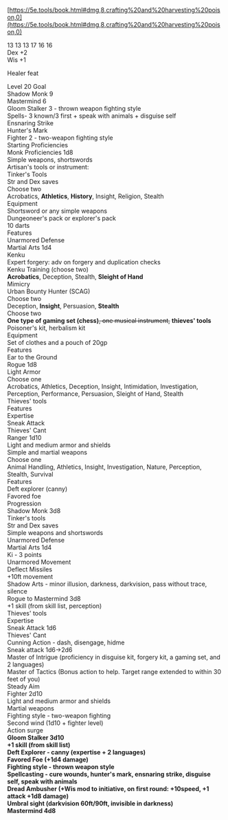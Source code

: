 [https://5e.tools/book.html#dmg,8,crafting%20and%20harvesting%20poison,0](https://5e.tools/book.html#dmg,8,crafting%20and%20harvesting%20poison,0)
 
13 13 13 17 16 16  
Dex +2  
Wis +1
 
Healer feat
 
Level 20 Goal  
Shadow Monk 9  
Mastermind 6  
Gloom Stalker 3 - thrown weapon fighting style  
Spells- 3 known/3 first + speak with animals + disguise self  
Ensnaring Strike  
Hunter's Mark  
Fighter 2 - two-weapon fighting style  
Starting Proficiencies  
Monk Proficiencies 1d8  
Simple weapons, shortswords  
Artisan's tools or instrument:  
Tinker's Tools  
Str and Dex saves  
Choose two  
Acrobatics, **Athletics**, **History**, Insight, Religion, Stealth  
Equipment  
Shortsword or any simple weapons  
Dungeoneer's pack or explorer's pack  
10 darts  
Features  
Unarmored Defense  
Martial Arts 1d4  
Kenku  
Expert forgery: adv on forgery and duplication checks  
Kenku Training (choose two)  
**Acrobatics**, Deception, Stealth, **Sleight of Hand**  
Mimicry  
Urban Bounty Hunter (SCAG)  
Choose two  
Deception, **Insight**, Persuasion, **Stealth**  
Choose two  
**One type of gaming set (chess)**~~, one musical instrument,~~ **thieves' tools**  
Poisoner's kit, herbalism kit  
Equipment  
Set of clothes and a pouch of 20gp  
Features  
Ear to the Ground  
Rogue 1d8  
Light Armor  
Choose one  
Acrobatics, Athletics, Deception, Insight, Intimidation, Investigation, Perception, Performance, Persuasion, Sleight of Hand, Stealth  
Thieves' tools  
Features  
Expertise  
Sneak Attack  
Thieves' Cant  
Ranger 1d10  
Light and medium armor and shields  
Simple and martial weapons  
Choose one  
Animal Handling, Athletics, Insight, Investigation, Nature, Perception, Stealth, Survival  
Features  
Deft explorer (canny)  
Favored foe  
Progression  
Shadow Monk 3d8  
Tinker's tools  
Str and Dex saves  
Simple weapons and shortswords  
Unarmored Defense  
Martial Arts 1d4  
Ki - 3 points  
Unarmored Movement  
Deflect Missiles  
+10ft movement  
Shadow Arts - minor illusion, darkness, darkvision, pass without trace, silence  
Rogue to Mastermind 3d8  
+1 skill (from skill list, perception)  
Thieves' tools  
Expertise  
Sneak Attack 1d6  
Thieves' Cant  
Cunning Action - dash, disengage, hidme  
Sneak attack 1d6->2d6  
Master of Intrigue (proficiency in disguise kit, forgery kit, a gaming set, and 2 languages)  
Master of Tactics (Bonus action to help. Target range extended to within 30 feet of you)  
Steady Aim  
Fighter 2d10  
Light and medium armor and shields  
Martial weapons  
Fighting style - two-weapon fighting  
Second wind (1d10 + fighter level)  
Action surge  
**Gloom Stalker 3d10**  
**+1 skill (from skill list)**  
**Deft Explorer - canny (expertise + 2 languages)**  
**Favored Foe (+1d4 damage)**  
**Fighting style - thrown weapon style**  
**Spellcasting - cure wounds, hunter's mark, ensnaring strike, disguise self, speak with animals**  
**Dread Ambusher (+Wis mod to initiative, on first round: +10speed, +1 attack +1d8 damage)**  
**Umbral sight (darkvision 60ft/90ft, invisible in darkness)**  
**Mastermind 4d8**